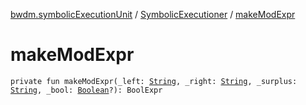 [bwdm.symbolicExecutionUnit](../index.md) / [SymbolicExecutioner](index.md) / [makeModExpr](./make-mod-expr.md)

# makeModExpr

`private fun makeModExpr(_left: `[`String`](https://kotlinlang.org/api/latest/jvm/stdlib/kotlin/-string/index.html)`, _right: `[`String`](https://kotlinlang.org/api/latest/jvm/stdlib/kotlin/-string/index.html)`, _surplus: `[`String`](https://kotlinlang.org/api/latest/jvm/stdlib/kotlin/-string/index.html)`, _bool: `[`Boolean`](https://kotlinlang.org/api/latest/jvm/stdlib/kotlin/-boolean/index.html)`?): BoolExpr`